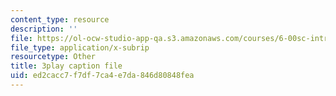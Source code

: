 ```yaml
---
content_type: resource
description: ''
file: https://ol-ocw-studio-app-qa.s3.amazonaws.com/courses/6-00sc-introduction-to-computer-science-and-programming-spring-2011/ed2cacc7f7df7ca4e7da846d80848fea_A2WFReES8CY.srt
file_type: application/x-subrip
resourcetype: Other
title: 3play caption file
uid: ed2cacc7-f7df-7ca4-e7da-846d80848fea
---
```

